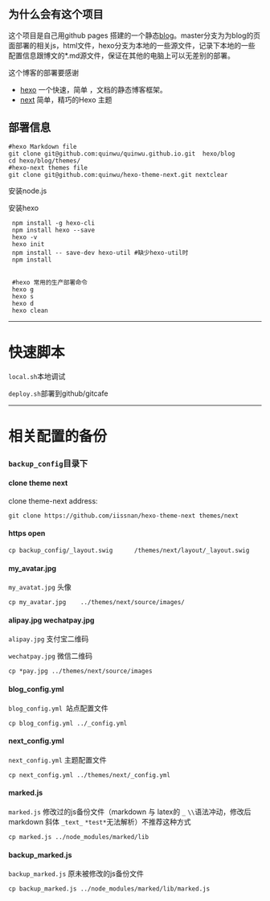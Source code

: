 ## 为什么会有这个项目

这个项目是自己用github pages 搭建的一个静态[blog](quinwu.org)。master分支为为blog的页面部署的相关js，html文件，hexo分支为本地的一些源文件，记录下本地的一些配置信息跟博文的*.md源文件，保证在其他的电脑上可以无差别的部署。

这个博客的部署要感谢

- [hexo](https://hexo.io/) 一个快速，简单 ，文档的静态博客框架。
- [next](http://theme-next.iissnan.com/) 简单，精巧的Hexo 主题



## 部署信息

```shell
#hexo Markdown file
git clone git@github.com:quinwu/quinwu.github.io.git  hexo/blog 
cd hexo/blog/themes/
#hexo-next themes file
git clone git@github.com:quinwu/hexo-theme-next.git nextclear
```

安装node.js

安装hexo

```shell
 npm install -g hexo-cli
 npm install hexo --save
 hexo -v
 hexo init
 npm install -- save-dev hexo-util #缺少hexo-util时
 npm install 
 
 
 #hexo 常用的生产部署命令
 hexo g 
 hexo s
 hexo d
 hexo clean
```

---

# 快速脚本

`local.sh`本地调试

`deploy.sh`部署到github/gitcafe

---

# 相关配置的备份

### `backup_config`目录下

#### clone theme next

clone theme-next address:

```shell
git clone https://github.com/iissnan/hexo-theme-next themes/next
```

#### https open
```shell
cp backup_config/_layout.swig      /themes/next/layout/_layout.swig
```

#### my_avatar.jpg

`my_avatat.jpg`    头像

```shell
cp my_avatar.jpg    ../themes/next/source/images/
```

#### alipay.jpg  wechatpay.jpg

`alipay.jpg` 支付宝二维码

`wechatpay.jpg` 微信二维码

```shell
cp *pay.jpg ../themes/next/source/images
```

#### blog_config.yml 

`blog_config.yml `站点配置文件 

```shell
cp blog_config.yml ../_config.yml
```

#### next_config.yml

`next_config.yml` 主题配置文件

```shell
cp next_config.yml ../themes/next/_config.yml
```

#### marked.js

`marked.js` 修改过的js备份文件（markdown 与 latex的 `_` `\\`语法冲动，修改后markdown 斜体 `_text_` `*test*`无法解析）不推荐这种方式

```shell
cp marked.js ../node_modules/marked/lib
```

#### backup_marked.js

`backup_marked.js` 原未被修改的js备份文件

```shell
cp backup_marked.js ../node_modules/marked/lib/marked.js
```







